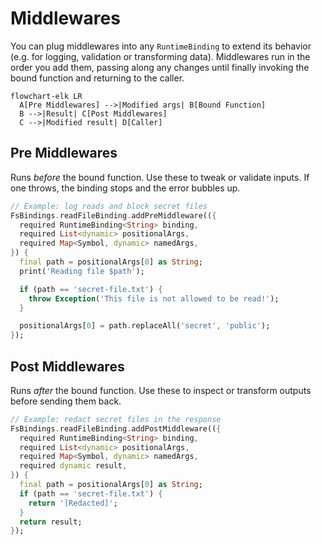 # Middlewares

You can plug middlewares into any `RuntimeBinding` to extend its behavior (e.g. for logging, validation or transforming data). Middlewares run in the order you add them, passing along any changes until finally invoking the bound function and returning to the caller.

```mermaid
flowchart-elk LR
  A[Pre Middlewares] -->|Modified args| B[Bound Function]
  B -->|Result| C[Post Middlewares]
  C -->|Modified result| D[Caller]
```

## Pre Middlewares

Runs *before* the bound function. Use these to tweak or validate inputs. If one throws, the binding stops and the error bubbles up.

```dart
// Example: log reads and block secret files
FsBindings.readFileBinding.addPreMiddleware(({
  required RuntimeBinding<String> binding,
  required List<dynamic> positionalArgs,
  required Map<Symbol, dynamic> namedArgs,
}) {
  final path = positionalArgs[0] as String;
  print('Reading file $path');

  if (path == 'secret-file.txt') {
    throw Exception('This file is not allowed to be read!');
  }

  positionalArgs[0] = path.replaceAll('secret', 'public');
});
```

## Post Middlewares

Runs *after* the bound function. Use these to inspect or transform outputs before sending them back.

```dart
// Example: redact secret files in the response
FsBindings.readFileBinding.addPostMiddleware(({
  required RuntimeBinding<String> binding,
  required List<dynamic> positionalArgs,
  required Map<Symbol, dynamic> namedArgs,
  required dynamic result,
}) {
  final path = positionalArgs[0] as String;
  if (path == 'secret-file.txt') {
    return '[Redacted]';
  }
  return result;
});
```
